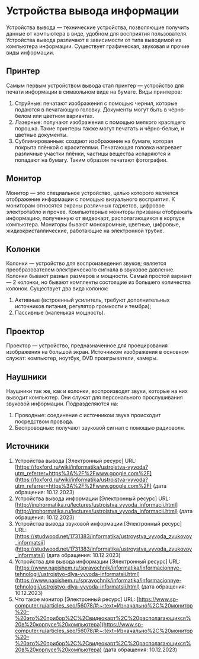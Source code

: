 # Устройства вывода информации

Устройства вывода — технические устройства,
позволяющие получить данные от компьютера в виде,
удобном для восприятия пользователя.
Устройства вывода различают
в зависимости от типа выводимой из компьютера информации.
Существует графическая, звуковая и прочие виды информации.

## Принтер

Самым первым устройством вывода стал принтер —
устройство для печати информации в символьном виде на бумаге.
Виды принтеров:
1. Струйные: печатают изображения с помощью чернил,
которые подаются в печатающую головку.
Документы могут быть в чёрно-белом или цветном вариантах.
2. Лазерные: получают изображения с помощью мелкого красящего порошка.
Такие принтеры также могут печатать и чёрно-белые, и цветные документы.
3. Сублимированные: создают изображение на бумаге,
которая покрыта плёнкой с красителями.
Печатающая головка нагревает различные участки плёнки,
частицы вещества испаряются и попадают на бумагу.
Таким образом печатают фотографии.

## Монитор

Монитор — это специальное устройство,
целью которого является отображение информации
с помощью визуального восприятия.
К мониторам относятся экраны различных гаджетов,
цифровое электротабло и прочее.
Компьютерные мониторы призваны отображать информацию, полученную от видеокарт,
располагающихся в корпусе компьютера.
Мониторы бывают монохромные, цветные,
цифровые, жидкокристаллические, работающие на электронной трубке.

## Колонки

Колонки — устройство для воспроизведения звуков;
является преобразователем электрического сигнала в звуковое давление.
Колонки бывают разных размеров и мощности.
Самый простой вариант — 2 колонки,
но бывают комплекты состоящие из большего количества колонок.
Существует два вида колонок:
1. Активные (встроенный усилитель, требуют дополнительных источников питания,
регулятор громкости и тембра);
2. Пассивные (маленькая мощность).

## Проектор

Проектор — устройство, предназначенное для проецирования изображения
на большой экран.
Источником изображения в основном служат:
компьютер, ноутбук, DVD проигрыватели, камеры.

## Наушники

Наушники так же, как и колонки, воспроизводят звуки,
которые на них выводит компьютер.
Они служат для персонального прослушивания звуковой информации.
Подразделяются на:
1. Проводные: соединение с источником звука происходит посредством провода.
2. Беспроводные: получают звуковой сигнал с помощью радиоволн.

## Источники

1. Устройства вывода [Электронный ресурс] URL: [https://foxford.ru/wiki/informatika/ustrojstva-vyvoda?utm_referrer=https%3A%2F%2Fwww.google.com%2F](https://foxford.ru/wiki/informatika/ustrojstva-vyvoda?utm_referrer=https%3A%2F%2Fwww.google.com%2F) (дата обращения: 10.12.2023)
2. Устройства вывода информации [Электронный ресурс] URL: [http://inphormatika.ru/lectures/ustroistva_vyvoda_informacii.html](http://inphormatika.ru/lectures/ustroistva_vyvoda_informacii.html) (дата обращения: 10.12.2023)
3. Устройства вывода звуковой информации [Электронный ресурс] URL: [https://studwood.net/1731383/informatika/ustroystva_vyvoda_zvukovoy_informatsii](https://studwood.net/1731383/informatika/ustroystva_vyvoda_zvukovoy_informatsii) (дата обращения: 10.12.2023)
4. Устройства для вывода информации [Электронный ресурс] URL: [https://www.napishem.ru/spravochnik/informatika/informacionnye-tehnologii/ustrojstvo-dlya-vyvoda-informatsii.html](https://www.napishem.ru/spravochnik/informatika/informacionnye-tehnologii/ustrojstvo-dlya-vyvoda-informatsii.html) (дата обращения: 10.12.2023)
5. Что такое монитор [Электронный ресурс] URL: [https://www.sp-computer.ru/articles_seo/56078/#:~:text=Изначально%2C%20монитор%20–%20это%20прибор%2C%2Cвидеокарт%2C%20располагающихся%20в%20корпусе%20компьютера](https://www.sp-computer.ru/articles_seo/56078/#:~:text=Изначально%2C%20монитор%20–%20это%20прибор%2C%2Cвидеокарт%2C%20располагающихся%20в%20корпусе%20компьютера) (дата обращения: 10.12.2023)
